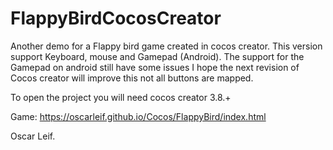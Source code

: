 # FlappyBirdCocosCreator

Another demo for a Flappy bird game created in cocos creator.
This version support Keyboard, mouse and Gamepad (Android).
The support for the Gamepad on android still have some issues I hope the next
revision of Cocos creator will improve this not all buttons are mapped.

To open the project you will need cocos creator 3.8.+

Game: https://oscarleif.github.io/Cocos/FlappyBird/index.html

Oscar Leif.
